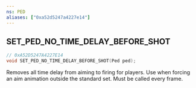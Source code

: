 ```yaml
---
ns: PED
aliases: ["0xa52d5247a4227e14"]
---
```

## SET_PED_NO_TIME_DELAY_BEFORE_SHOT

```c
// 0xA52D5247A4227E14
void SET_PED_NO_TIME_DELAY_BEFORE_SHOT(Ped ped);
```

Removes all time delay from aiming to firing for players. Use when forcing an aim animation outside the standard set. Must be called every frame.

